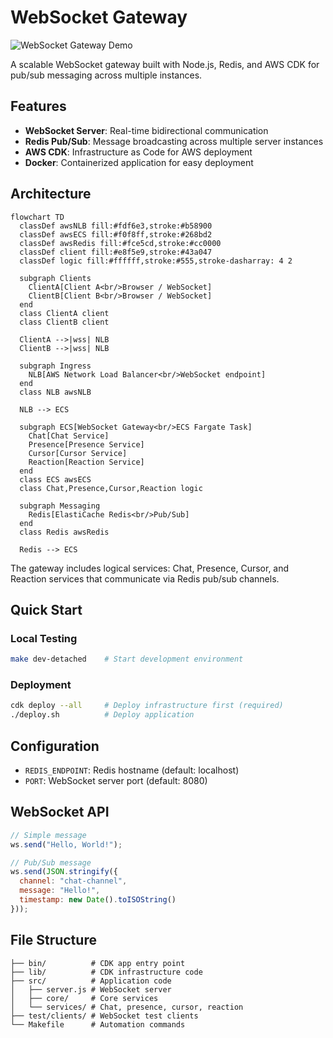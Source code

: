 # WebSocket Gateway

![WebSocket Gateway Demo](./assets/websocket_gateway_demo.gif)

A scalable WebSocket gateway built with Node.js, Redis, and AWS CDK for pub/sub messaging across multiple instances.

## Features
- **WebSocket Server**: Real-time bidirectional communication
- **Redis Pub/Sub**: Message broadcasting across multiple server instances  
- **AWS CDK**: Infrastructure as Code for AWS deployment
- **Docker**: Containerized application for easy deployment

## Architecture

```mermaid
flowchart TD
  classDef awsNLB fill:#fdf6e3,stroke:#b58900
  classDef awsECS fill:#f0f8ff,stroke:#268bd2
  classDef awsRedis fill:#fce5cd,stroke:#cc0000
  classDef client fill:#e8f5e9,stroke:#43a047
  classDef logic fill:#ffffff,stroke:#555,stroke-dasharray: 4 2

  subgraph Clients
    ClientA[Client A<br/>Browser / WebSocket]
    ClientB[Client B<br/>Browser / WebSocket]
  end
  class ClientA client
  class ClientB client

  ClientA -->|wss| NLB
  ClientB -->|wss| NLB

  subgraph Ingress
    NLB[AWS Network Load Balancer<br/>WebSocket endpoint]
  end
  class NLB awsNLB

  NLB --> ECS

  subgraph ECS[WebSocket Gateway<br/>ECS Fargate Task]
    Chat[Chat Service]
    Presence[Presence Service]
    Cursor[Cursor Service]
    Reaction[Reaction Service]
  end
  class ECS awsECS
  class Chat,Presence,Cursor,Reaction logic

  subgraph Messaging
    Redis[ElastiCache Redis<br/>Pub/Sub]
  end
  class Redis awsRedis

  Redis --> ECS

```

The gateway includes logical services: Chat, Presence, Cursor, and Reaction services that communicate via Redis pub/sub channels.

## Quick Start

### Local Testing
```bash
make dev-detached    # Start development environment
```

### Deployment
```bash
cdk deploy --all     # Deploy infrastructure first (required)
./deploy.sh          # Deploy application
```

## Configuration
- `REDIS_ENDPOINT`: Redis hostname (default: localhost)
- `PORT`: WebSocket server port (default: 8080)

## WebSocket API
```javascript
// Simple message
ws.send("Hello, World!");

// Pub/Sub message
ws.send(JSON.stringify({
  channel: "chat-channel",
  message: "Hello!",
  timestamp: new Date().toISOString()
}));
```

## File Structure
```
├── bin/          # CDK app entry point
├── lib/          # CDK infrastructure code
├── src/          # Application code
│   ├── server.js # WebSocket server
│   ├── core/     # Core services
│   └── services/ # Chat, presence, cursor, reaction
├── test/clients/ # WebSocket test clients
└── Makefile      # Automation commands
```

